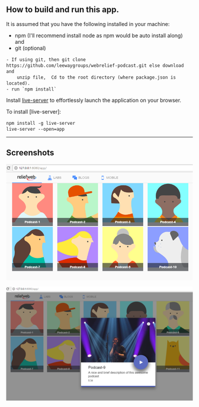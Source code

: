 ## How to build and run this app.

It is assumed that you have the following installed in your machine:
- npm (I'll recommend install node as npm would be auto install along) and 
- git (optional)

```
- If using git, then git clone https://github.com/leewaygroups/webrelief-podcast.git else download and 
	unzip file,  Cd to the root directory (where package.json is located).
- run `npm install` 

```

Install [live-server](https://www.npmjs.com/package/live-server) to effortlessly launch the application on your browser.

To install [live-server]:

```
npm install -g live-server
live-server --open=app
```


- - -


## Screenshots

![Alt text](/app/assets/svg/mainpage.png?raw=true "Podcasts listing page")

![Alt text](/app/assets/svg/podcast-beforeplay.png?raw=true "Podcasts listing page")

